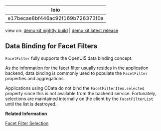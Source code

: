 <!-- loioe17becae8bf446ac92f169b726373f0a -->

| loio |
| -----|
| e17becae8bf446ac92f169b726373f0a |

<div id="loio">

view on: [demo kit nightly build](https://openui5nightly.hana.ondemand.com/#/topic/e17becae8bf446ac92f169b726373f0a) | [demo kit latest release](https://openui5.hana.ondemand.com/#/topic/e17becae8bf446ac92f169b726373f0a)</div>

## Data Binding for Facet Filters

`FacetFilter` fully supports the OpenUI5 data binding concept.

As the information for the facet filter usually resides in the application backend, data binding is commonly used to populate the `FacetFilter` properties and aggregations.

Applications using OData do not bind the `FacetFilterItem.selected` property since this is not available from the backend service. Fortunately, selections are maintained internally on the client by the `FacetFilterList` until the list is destroyed.

**Related Information**  


[Facet Filter Selection](Facet_Filter_Selection_ef860fc.md "The FacetFilterList.getSelectedItems() method returns a copy of each selected facet filter item. You use the method to get the selected filter items when filtering the target data set.")

